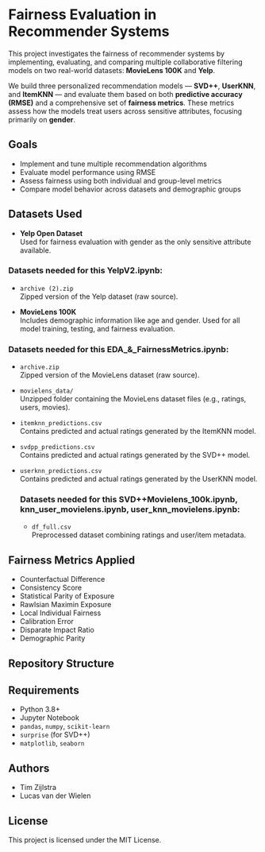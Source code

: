 # Fairness Evaluation in Recommender Systems

This project investigates the fairness of recommender systems by implementing, evaluating, and comparing multiple collaborative filtering models on two real-world datasets: **MovieLens 100K** and **Yelp**.

We build three personalized recommendation models — **SVD++**, **UserKNN**, and **ItemKNN** — and evaluate them based on both **predictive accuracy (RMSE)** and a comprehensive set of **fairness metrics**. These metrics assess how the models treat users across sensitive attributes, focusing primarily on **gender**.

## Goals

- Implement and tune multiple recommendation algorithms
- Evaluate model performance using RMSE
- Assess fairness using both individual and group-level metrics
- Compare model behavior across datasets and demographic groups

## Datasets Used

- **Yelp Open Dataset**  
  Used for fairness evaluation with gender as the only sensitive attribute available.

### Datasets needed for this YelpV2.ipynb:

- `archive (2).zip`  
  Zipped version of the Yelp dataset (raw source).

- **MovieLens 100K**  
  Includes demographic information like age and gender. Used for all model training, testing, and fairness evaluation.
  
### Datasets needed for this EDA_&_FairnessMetrics.ipynb:

- `archive.zip`  
  Zipped version of the MovieLens dataset (raw source).

- `movielens_data/`  
  Unzipped folder containing the MovieLens dataset files (e.g., ratings, users, movies). 

- `itemknn_predictions.csv`  
  Contains predicted and actual ratings generated by the ItemKNN model.

- `svdpp_predictions.csv`  
  Contains predicted and actual ratings generated by the SVD++ model.

- `userknn_predictions.csv`  
  Contains predicted and actual ratings generated by the UserKNN model.
  
  ### Datasets needed for this SVD++Movielens_100k.ipynb, knn_user_movielens.ipynb, user_knn_movielens.ipynb:
  
  - `df_full.csv`  
  Preprocessed dataset combining ratings and user/item metadata.


## Fairness Metrics Applied

- Counterfactual Difference  
- Consistency Score  
- Statistical Parity of Exposure  
- Rawlsian Maximin Exposure  
- Local Individual Fairness  
- Calibration Error  
- Disparate Impact Ratio  
- Demographic Parity

## Repository Structure

## Requirements

- Python 3.8+
- Jupyter Notebook
- `pandas`, `numpy`, `scikit-learn`
- `surprise` (for SVD++)
- `matplotlib`, `seaborn`

## Authors

- Tim Zijlstra
- Lucas van der Wielen

## License

This project is licensed under the MIT License.
